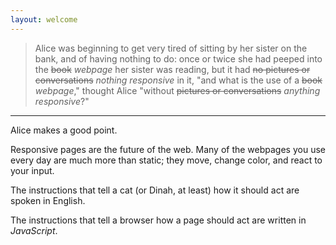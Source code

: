```yaml
---
layout: welcome
---
```


> Alice was beginning to get very tired of sitting by her sister on the bank, and of having nothing to do: once or twice she had peeped into the ~~book~~ *webpage* her sister was reading, but it had ~~no pictures or conversations~~ *nothing responsive* in it, "and what is the use of a ~~book~~ *webpage*," thought Alice "without ~~pictures or conversations~~ *anything responsive*?"

---

Alice makes a good point.

Responsive pages are the future of the web. Many of the webpages you use every day are much more than static; they move, change color, and react to your input.

The instructions that tell a cat (or Dinah, at least) how it should act are spoken in English.

The instructions that tell a browser how a page should act are written in *JavaScript*. 
